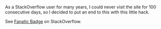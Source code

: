 As a StackOverflow user for many years, I could never visit the site for 100 consecutive days, so I decided to put an end to this with this little hack.

See [Fanatic Badge](https://stackoverflow.com/help/badges/83/fanatic) on StackOverflow.
